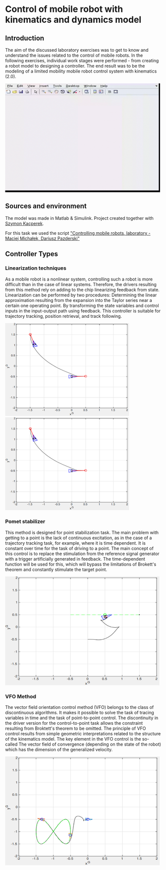 # Control of mobile robot with kinematics and dynamics model

## Introduction
The aim of the discussed laboratory exercises was to get to know and understand the issues related to the control of mobile robots. In the following exercises, individual work stages were performed - from creating a robot model to designing a controller. The end result was to be the modeling of a limited mobility mobile robot control system with kinematics (2.0). 

<img src="assets/srmob_demo.gif" width="500" height="350">

## Sources and environment

The model was made in Matlab & Simulink. Project created together with [Szymon Kacperek](https://github.com/szymonkacperek). 

For this task we used the script ["Controlling mobile robots, laboratory - Maciej Michałek, Dariusz Pazderski"](https://issuu.com/wydawnictwo_pp/docs/sterowanie_robotow)

## Controller Types

### Linearization techniques
As a mobile robot is a nonlinear system, controlling such a robot is more difficult than in
the case of linear systems. Therefore, the drivers resulting from this method rely on adding to the chip
linearizing feedback from state. Linearization can be performed by two procedures:
Determining the linear approximation resulting from the expansion into the Taylor series near a certain one
operating point.
By transforming the state variables and control inputs in the input-output path using
feedback.
This controller is suitable for trajectory tracking, position retrieval, and track following. 

<p float="left">
  <img src="assets/linear_robot.PNG" width="400" height="300">
  <img src="assets/linear_robot.PNG" width="400" height="300">
</p>

### Pomet stabilizer
This method is designed for point stabilization task. The main problem with getting to a point is the lack of continuous excitation, as in the case of a trajectory tracking task, for example, where it is time dependent. It is constant over time for the task of driving to a point. The main concept of this control is to replace the stimulation from the reference signal generator with a trigger artificially generated in feedback. The time-dependent function will be used for this, which will bypass the limitations of Brokett's theorem and constantly stimulate the target point. 

<img src="assets/pomet_robot.PNG" width="500" height="350">

###  VFO Method
The vector field orientation control method (VFO) belongs to the class of discontinuous algorithms. It makes it possible to solve the task of tracing variables in time and the task of point-to-point control. The discontinuity in the driver version for the control-to-point task allows the constraint resulting from Broktett's theorem to be omitted. The principle of VFO control results from simple geometric interpretations related to the structure of the kinematics model.
The key element in the VFO control is the so-called The vector field of convergence (depending on the state of the robot) which has the dimension of the generalized velocity.

<img src="assets/VFO_robot.PNG" width="500" height="350">
